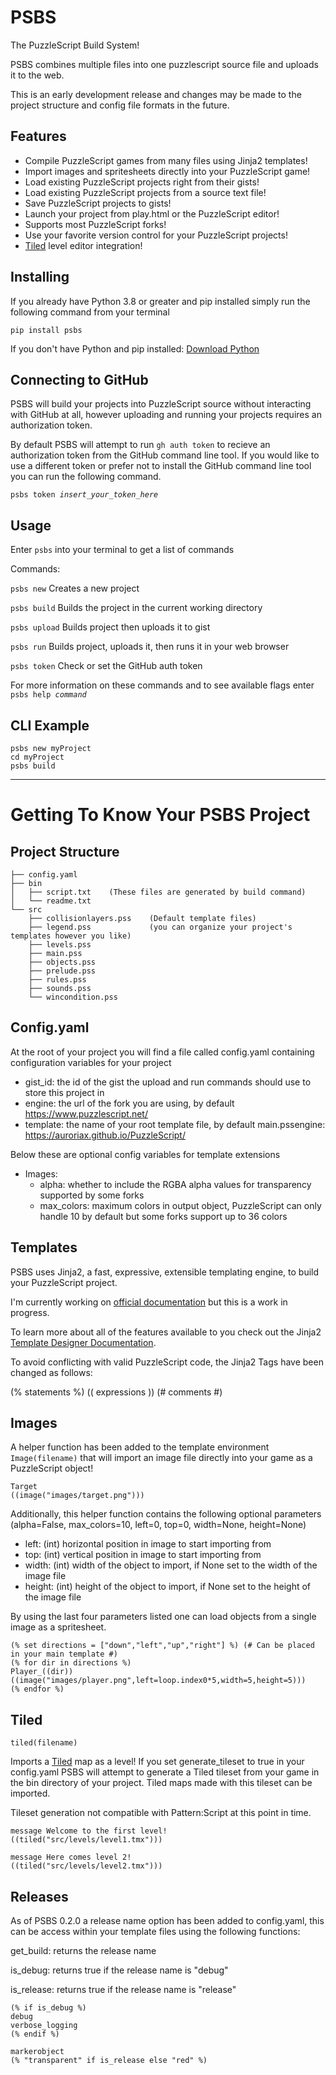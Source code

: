 # PSBS

The PuzzleScript Build System!

PSBS combines multiple files into one puzzlescript source file and uploads it to the web.

This is an early development release and changes may be made to the project structure and config file formats in the future.

## Features

 - Compile PuzzleScript games from many files using Jinja2 templates!
 - Import images and spritesheets directly into your PuzzleScript game!
 - Load existing PuzzleScript projects right from their gists!
 - Load existing PuzzleScript projects from a source text file!
 - Save PuzzleScript projects to gists!
 - Launch your project from play.html or the PuzzleScript editor!
 - Supports most PuzzleScript forks!
 - Use your favorite version control for your PuzzleScript projects!
 - [Tiled](https://www.mapeditor.org/) level editor integration!

## Installing

If you already have Python 3.8 or greater and pip installed simply run the following command from your terminal

`pip install psbs`

If you don't have Python and pip installed: [Download Python](https://www.python.org/downloads/)

## Connecting to GitHub

PSBS will build your projects into PuzzleScript source without interacting with GitHub at all, however uploading and running your projects requires an authorization token.

By default PSBS will attempt to run `gh auth token` to recieve an authorization token from the GitHub command line tool.  If you would like to use a different token or prefer not to install the GitHub command line tool you can run the following command.

`psbs token `*`insert_your_token_here`*

## Usage

Enter `psbs` into your terminal to get a list of commands

Commands:

`psbs new` Creates a new project

`psbs build` Builds the project in the current working directory

`psbs upload` Builds project then uploads it to gist

`psbs run` Builds project, uploads it, then runs it in your web browser

`psbs token` Check or set the GitHub auth token

For more information on these commands and to see available flags enter `psbs help `*`command`*

## CLI Example

    psbs new myProject
    cd myProject
    psbs build


---

# Getting To Know Your PSBS Project

## Project Structure

    ├── config.yaml
    ├── bin
    │   ├── script.txt    (These files are generated by build command)
    │   └── readme.txt
    └── src
        ├── collisionlayers.pss    (Default template files)
        ├── legend.pss             (you can organize your project's templates however you like)
        ├── levels.pss
        ├── main.pss
        ├── objects.pss
        ├── prelude.pss
        ├── rules.pss
        ├── sounds.pss
        └── wincondition.pss


## Config.yaml

At the root of your project you will find a file called config.yaml containing configuration variables for your project

- gist_id: the id of the gist the upload and run commands should use to store this project in
- engine: the url of the fork you are using, by default https://www.puzzlescript.net/
- template: the name of your root template file, by default main.pssengine: https://auroriax.github.io/PuzzleScript/

Below these are optional config variables for template extensions

- Images:
  - alpha: whether to include the RGBA alpha values for transparency supported by some forks
  - max_colors: maximum colors in output object, PuzzleScript can only handle 10 by default but some forks support up to 36 colors


## Templates

PSBS uses Jinja2, a fast, expressive, extensible templating engine, to build your PuzzleScript project.

I'm currently working on [official documentation](https://jcmiller11.github.io/PSBS/) but this is a work in progress.

To learn more about all of the features available to you check out the Jinja2 [Template Designer Documentation](https://jinja.palletsprojects.com/en/3.1.x/templates/).

To avoid conflicting with valid PuzzleScript code, the Jinja2 Tags have been changed as follows:

(% statements %) (( expressions )) (# comments #)

## Images

A helper function has been added to the template environment `Image(filename)` that will import an image file directly into your game as a PuzzleScript object!

    Target
    ((image("images/target.png")))

Additionally, this helper function contains the following optional parameters (alpha=False, max_colors=10, left=0, top=0, width=None, height=None)

- left: (int) horizontal position in image to start importing from
- top: (int) vertical position in image to start importing from
- width: (int) width of the object to import, if None set to the width of the image file
- height: (int) height of the object to import, if None set to the height of the image file

By using the last four parameters listed one can load objects from a single image as a spritesheet.

    (% set directions = ["down","left","up","right"] %) (# Can be placed in your main template #)
    (% for dir in directions %)
    Player_((dir))
    ((image("images/player.png",left=loop.index0*5,width=5,height=5)))
    (% endfor %)

## Tiled

`tiled(filename)`

Imports a [Tiled](https://www.mapeditor.org) map as a level!  If you set generate_tileset to true in your config.yaml PSBS will attempt to generate a Tiled tileset from your game in the bin directory of your project.  Tiled maps made with this tileset can be imported.

Tileset generation not compatible with Pattern:Script at this point in time.

```
message Welcome to the first level!
((tiled("src/levels/level1.tmx")))

message Here comes level 2!
((tiled("src/levels/level2.tmx")))
```

## Releases

As of PSBS 0.2.0 a release name option has been added to config.yaml, this can be access within your template files using the following functions:

get_build: returns the release name

is_debug: returns true if the release name is "debug"

is_release: returns true if the release name is "release"

```
(% if is_debug %)
debug
verbose_logging
(% endif %)
```

```
markerobject
(% "transparent" if is_release else "red" %)
```
